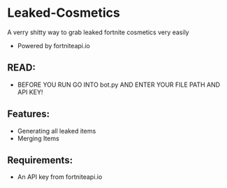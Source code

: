 # Leaked-Cosmetics
A verry shitty way to grab leaked fortnite cosmetics very easily
- Powered by fortniteapi.io

## READ:
- BEFORE YOU RUN GO INTO bot.py AND ENTER YOUR FILE PATH AND API KEY!

## Features:
- Generating all leaked items
- Merging Items

## Requirements:

- An API key from fortniteapi.io
